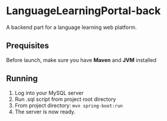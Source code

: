# LanguageLearningPortal-back
A backend part for a language learning web platform.
## Prequisites
Before launch, make sure you have **Maven** and **JVM** installed
## Running
1. Log into your MySQL server
2. Run .sql script from project root directory
3. From project directory: `mvn spring-boot:run`
4. The server is now ready.
